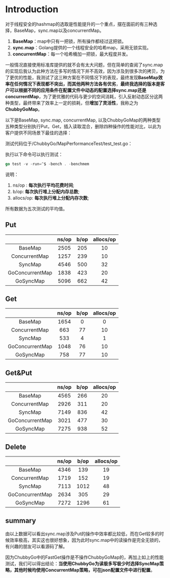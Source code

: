 # Introduction
对于线程安全的hashmap的选取是性能提升的一个重点，摆在面前的有三种选择，BaseMap，sync.map以及concurrentMap。

 1. **BaseMap**：map中只有一把锁，所有操作都经过这把锁。
 2. **sync.map**：Golang提供的一个线程安全的哈希map，采用无锁实现。
 3. **concurrentMap**：每一个哈希桶加一把锁，最大程度并发。

一般情况直接使用标准库提供的就不会有太大问题，但在简单的查阅了sync.map的实现后我认为此种方法在多写的情况下并不高效，因为涉及到很多次的拷贝，为了更优的性能，我测试了这三种方案在不同情况下的表现，最终发现**BaseMap效率在任何情况下表现都不突出，而其他两种方法各有优劣**，**最终我选择的版本是客户可以根据不同的应用条件在配置文件中动态的配置选择sync.map还是concurrentMap**，为了更优雅的代码与更少的空间消耗，引入反射动态区分这两种类型，最终带来了效率上一定的损耗，但**增加了灵活性**，我称之为**ChubbyGoMap**。


以下是BaseMap, sync.map, concurrentMap, 以及ChubbyGoMap的两种类型五种类型分别执行Put，Get，插入读取混合，删除四种操作的性能对比，以此为客户提供不同场景下最佳的选择：

测试代码位于/ChubbyGo/MapPerformanceTest/test_test.go：

执行以下命令可以执行测试：

```go
go test -v -run=^$ -bench . -benchmem
```

说明：

 1. ns/op : **每次执行平均花费时间**;
 2. b/op: **每次执行堆上分配内存总数**;
 3. allocs/op: **每次执行堆上分配内存次数**;
 
 所有数据为五次测试的平均值。

## Put

|  | ns/op | b/op| allocs/op|
:-----:|:-----:|:-----:|:-----:|
BaseMap| 2505 | 205| 10
|ConcurrentMap|1257| 239|10
|SyncMap| 4546|500|32
|GoConcurrentMap|1838|423|20
|GoSyncMap|5096|662|42

## Get

|  | ns/op | b/op| allocs/op|
:-----:|:-----:|:-----:|:-----:|
BaseMap| 1654 | 0| 0
|ConcurrentMap|663| 77|10
|SyncMap| 533|4|1
|GoConcurrentMap|1048|76|10
|GoSyncMap|758|77|10

## Get&Put

|  | ns/op | b/op| allocs/op|
:-----:|:-----:|:-----:|:-----:|
BaseMap| 4565 | 266| 20
|ConcurrentMap|2926| 311|20
|SyncMap| 7149|836|42
|GoConcurrentMap|3021|477|30
|GoSyncMap|7275|938|52

## Delete

|  | ns/op | b/op| allocs/op|
:-----:|:-----:|:-----:|:-----:|
BaseMap| 4346 | 139| 19
|ConcurrentMap|1719| 152|19
|SyncMap| 7113|1012|48
|GoConcurrentMap|2634|305|29
|GoSyncMap|7272|1296|61

## summary
由以上数据可以看出sync.map涉及Put的操作中效率都比较低，而在Get较多的时候效率极高，其实这也很好想象，因为此时sync.map中的读操作是完全无锁的，有兴趣的朋友可以看源码了解。

因为ChubbyGo中的FastGet操作是不操作ChubbyGoMap的，再加上如上的性能测试，我们可以得出结论：**当使用ChubbyGo为读极多写极少时选择SyncMap策略，其他时候均使用ConcurrentMap策略，可在json配置文件中进行配置**。